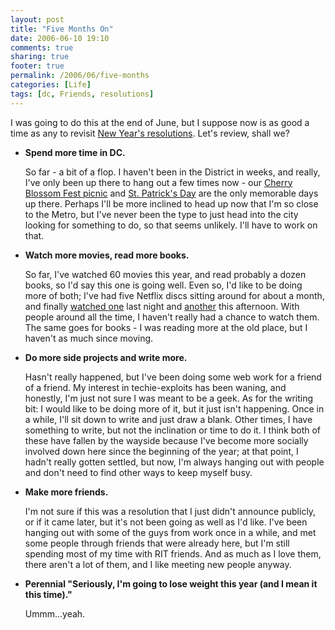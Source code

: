 ```yaml
---
layout: post
title: "Five Months On"
date: 2006-06-10 19:10
comments: true
sharing: true
footer: true
permalink: /2006/06/five-months
categories: [Life]
tags: [dc, Friends, resolutions]
---
```

<p>I was going to do this at the end of June, but I suppose now is as good a time as any to revisit <a href="/2005/12/2005-i-hardly-knew-ye">New Year's resolutions</a>.  Let's review, shall we?</p>

<ul>
<li><b>Spend more time in DC.</b></li>
<p>So far - a bit of a flop.  I haven't been in the District in weeks, and really, I've only been up there to hang out a few times now - our <a href="/2006/04/cherry-blossom-festival-2006">Cherry Blossom Fest picnic</a> and <a href="/2006/03/who-says-smoking-bad-you-or-st-paddys-day-miracle">St. Patrick's Day</a> are the only memorable days up there.  Perhaps I'll be more inclined to head up now that I'm so close to the Metro, but I've never been the type to just head into the city looking for something to do, so that seems unlikely.  I'll have to work on that.</p>

<li><b>Watch more movies, read more books.</b></li>
<p>So far, I've watched 60 movies this year, and read probably a dozen books, so I'd say this one is going well.  Even so, I'd like to be doing more of both; I've had five Netflix discs sitting around for about a month, and finally <a href="http://www.imdb.com/title/tt0111161/">watched one</a> last night and <a href="http://www.imdb.com/title/tt0375679/">another</a> this afternoon.  With people around all the time, I haven't really had a chance to watch them.  The same goes for books - I was reading more at the old place, but I haven't as much since moving.</p>

<li><b>Do more side projects and write more.</b></li>
<p>Hasn't really happened, but I've been doing some web work for a friend of a friend.  My interest in techie-exploits has been waning, and honestly, I'm just not sure I was meant to be a geek.  As for the writing bit: I would like to be doing more of it, but it just isn't happening.  Once in a while, I'll sit down to write and just draw a blank.  Other times, I have something to write, but not the inclination or time to do it.  I think both of these have fallen by the wayside because I've become more socially involved down here since the beginning of the year; at that point, I hadn't really gotten settled, but now, I'm always hanging out with people and don't need to find other ways to keep myself busy.</p>

<li><b>Make more friends.</b></li>
<p>I'm not sure if this was a resolution that I just didn't announce publicly, or if it came later, but it's not been going as well as I'd like.  I've been hanging out with some of the guys from work once in a while, and met some people through friends that were already here, but I'm still spending most of my time with RIT friends.  And as much as I love them, there aren't a lot of them, and I like meeting new people anyway.</p>

<li><b>Perennial "Seriously, I'm going to lose weight this year (and I mean it this time)."</b></li>
<p>Ummm...yeah.</p>

